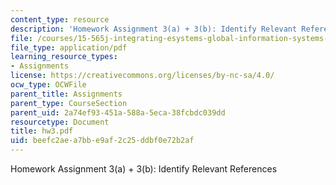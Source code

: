 ```yaml
---
content_type: resource
description: 'Homework Assignment 3(a) + 3(b): Identify Relevant References'
file: /courses/15-565j-integrating-esystems-global-information-systems-spring-2002/beefc2aea7bbe9af2c25ddbf0e72b2af_hw3.pdf
file_type: application/pdf
learning_resource_types:
- Assignments
license: https://creativecommons.org/licenses/by-nc-sa/4.0/
ocw_type: OCWFile
parent_title: Assignments
parent_type: CourseSection
parent_uid: 2a74ef93-451a-588a-5eca-38fcbdc039dd
resourcetype: Document
title: hw3.pdf
uid: beefc2ae-a7bb-e9af-2c25-ddbf0e72b2af
---
```

Homework Assignment 3(a) + 3(b): Identify Relevant References